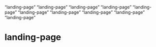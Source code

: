 “landing-page”
“landing-page”
“landing-page”
“landing-page”
“landing-page”
“landing-page”
“landing-page”
“landing-page”
“landing-page”
“landing-page”
# landing-page
